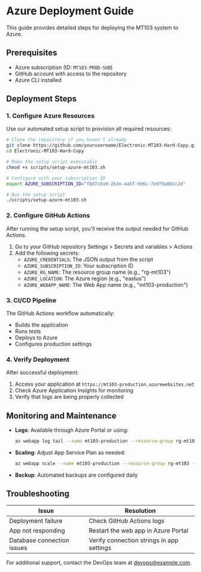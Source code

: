 # Azure Deployment Guide

This guide provides detailed steps for deploying the MT103 system to Azure.

## Prerequisites

- Azure subscription (ID: `MT103-PROD-SUB`)
- GitHub account with access to the repository
- Azure CLI installed

## Deployment Steps

### 1. Configure Azure Resources

Use our automated setup script to provision all required resources:

```bash
# Clone the repository if you haven't already
git clone https://github.com/yourusername/Electronic-MT103-Hard-Copy.git
cd Electronic-MT103-Hard-Copy

# Make the setup script executable
chmod +x scripts/setup-azure-mt103.sh

# Configure with your subscription ID
export AZURE_SUBSCRIPTION_ID="f8d7c0a9-2b3e-4a5f-9d6c-7e8f9a0b1c2d"

# Run the setup script
./scripts/setup-azure-mt103.sh
```

### 2. Configure GitHub Actions

After running the setup script, you'll receive the output needed for GitHub Actions.

1. Go to your GitHub repository Settings > Secrets and variables > Actions
2. Add the following secrets:
   - `AZURE_CREDENTIALS`: The JSON output from the script
   - `AZURE_SUBSCRIPTION_ID`: Your subscription ID
   - `AZURE_RG_NAME`: The resource group name (e.g., "rg-mt103")
   - `AZURE_LOCATION`: The Azure region (e.g., "eastus")
   - `AZURE_WEBAPP_NAME`: The Web App name (e.g., "mt103-production")

### 3. CI/CD Pipeline

The GitHub Actions workflow automatically:
- Builds the application
- Runs tests
- Deploys to Azure
- Configures production settings

### 4. Verify Deployment

After successful deployment:

1. Access your application at `https://mt103-production.azurewebsites.net`
2. Check Azure Application Insights for monitoring
3. Verify that logs are being properly collected

## Monitoring and Maintenance

- **Logs**: Available through Azure Portal or using:
  ```bash
  az webapp log tail --name mt103-production --resource-group rg-mt103
  ```
- **Scaling**: Adjust App Service Plan as needed:
  ```bash
  az webapp scale --name mt103-production --resource-group rg-mt103 --plan-size P1V2
  ```
- **Backup**: Automated backups are configured daily

## Troubleshooting

| Issue | Resolution |
|-------|------------|
| Deployment failure | Check GitHub Actions logs |
| App not responding | Restart the web app in Azure Portal |
| Database connection issues | Verify connection strings in app settings |

For additional support, contact the DevOps team at devops@example.com.
